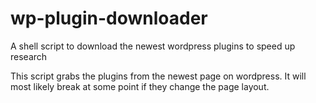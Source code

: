 # wp-plugin-downloader
A shell script to download the newest wordpress plugins to speed up research

This script grabs the plugins from the newest page on wordpress. It will most likely break at some point if they change the page layout.

